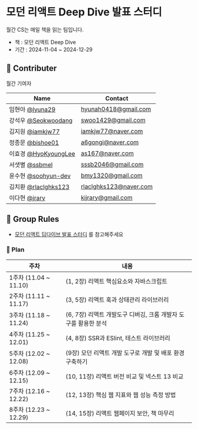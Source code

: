 # 모던 리액트 Deep Dive 발표 스터디

월간 CS는 매일 책을 읽는 팀입니다.

- 책 : 모던 리액트 Deep Dive
- 기간 : 2024-11-04 ~ 2024-12-29

## 👏 Contributer

월간 기여자

| Name | Contact |
| ---- | ------- |
| 임현아 [@lyuna29](https://github.com/lyuna29) | hyunah0418@gmail.com |
| 강석우 [@Seokwoodang](https://github.com/Seokwoodang) | swoo1429@gmail.com |
| 김지원 [@iamkjw77](https://github.com/iamkjw77) | iamkjw77@naver.com |
| 정종문 [@bishoe01](https://github.com/bishoe01) | a6gongi@naver.com |
| 이효경 [@HyoKyoungLee](https://github.com/HyoKyoungLee) | as167@naver.com |
| 서샛별 [@ssbmel](https://github.com/ssbmel) | sssb2046@gmail.com |
| 윤수현 [@soohyun-dev](https://github.com/soohyun-dev) | bmy1320@gmail.com |
| 김치환 [@rlaclghks123](https://github.com/rlaclghks123) | rlaclghks123@naver.com |
| 이다현 [@jrary](https://github.com/jrary) | kijrary@gmail.com |

## 📕 Group Rules

- [모던 리액트 딥다이브 발표 스터디](https://inblog.ai/monthly-cs/31649) 를 참고해주세요



### 📆 Plan


| 주차 | 내용 |
| --- | --- |
|1주차 (11.04 ~ 11.10) | (1, 2장)  리액트 핵심요소와 자바스크립트 |
|2주차 (11.11 ~ 11.17) | (3, 5장)  리액트 훅과 상태관리 라이브러리 |
|3주차 (11.18 ~ 11.24) | (6, 7장)  리액트 개발도구 디버깅, 크롬 개발자 도구를 활용한 분석 |
|4주차 (11.25 ~ 12.01) | (4, 8장)  SSR과 ESlint, 테스트 라이브러리 |
|5주차 (12.02 ~ 12.08) | (9장)  모던 리액트 개발 도구로 개발 및 배포 환경 구축하기 |
|6주차 (12.09 ~ 12.15) | (10, 11장)  리액트 버전 비교 및 넥스트 13 비교 |
|7주차 (12.16 ~ 12.22) | (12, 13장)  핵심 웹 지표와 웹 성능 측정 방법 |
|8주차 (12.23 ~ 12.29) | (14, 15장)  리액트 웹페이지 보안, 책 마무리 |
